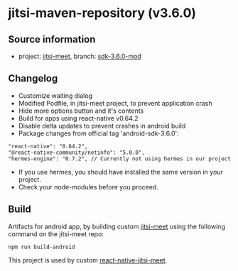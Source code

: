 # jitsi-maven-repository (v3.6.0)

## Source information

- project: [jitsi-meet](https://github.com/moirognwmonio/jitsi-meet), branch: [sdk-3.6.0-mod](https://github.com/moirognwmonio/jitsi-meet/tree/sdk-3.6.0-mod)

## Changelog

- Customize waiting dialog
- Modified Podfile, in jitsi-meet project, to prevent application crash
- Hide more options button and it's contents
- Build for apps using react-native v0.64.2
- Disable delta updates to prevent crashes in android build
- Package changes from official tag 'android-sdk-3.6.0':

```shell
"react-native": "0.64.2",
"@react-native-community/netinfo": "5.0.0",
"hermes-engine": "0.7.2", // Currently not using hermes in our project
```
- If you use hermes, you should have installed the same version in your project.
- Check your node-modules before you proceed.

## Build

Artifacts for android app, by building custom [jitsi-meet](https://github.com/moirognwmonio/jitsi-meet) using the following command on the jitsi-meet repo:

```shell
npm run build-android
```

This project is used by custom [react-native-jitsi-meet](https://github.com/moirognwmonio/react-native-jitsi-meet).
